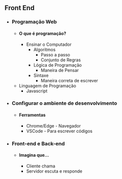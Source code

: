 ## Front End 

+ ### Programação Web
  + #### O que é programação?<br>
    + Ensinar o Computador
      + Algoritmos
        + Passo a passo
        + Conjunto de Regras
      + Lógica de Programação
        + Maneira de Pensar
      + Sintaxe
        + Maneira correta de escrever        
  + Linguagem de Programação 
    + Javascript 
    
+ ### Configurar o ambiente de desenvolvimento
  + #### Ferramentas 
    + Chrome/Edge - Navegador
    + VSCode - Para escrever códigos
    
+ ### Front-end e Back-end
  + #### Imagina que...
    + Cliente chama
    + Servidor escuta e responde
  
  
